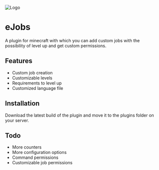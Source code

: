 
![Logo](https://i.imgur.com/9G5ZZwq.png)

# eJobs
A plugin for minecraft with which you can add custom jobs
with the possibility of level up and get custom permissions.

## Features
- Custom job creation
- Customizable levels
- Requirements to level up
- Customized language file

## Installation
Download the latest build of the plugin and move it to the plugins folder on your server.

## Todo
- More counters
- More configuration options
- Command permissions
- Customizable job permissions